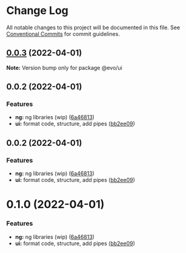 # Change Log

All notable changes to this project will be documented in this file.
See [Conventional Commits](https://conventionalcommits.org) for commit guidelines.

## [0.0.3](https://github.com/evotor/evo-frontend/compare/@evo/ui@0.0.2...@evo/ui@0.0.3) (2022-04-01)

**Note:** Version bump only for package @evo/ui





## 0.0.2 (2022-04-01)


### Features

* **ng:** ng libraries (wip) ([6a46813](https://github.com/evotor/evo-frontend/commit/6a4681319e929ff48bab235d24dda70d7a333dca))
* **ui:** format code, structure, add pipes ([bb2ee09](https://github.com/evotor/evo-frontend/commit/bb2ee09191b43e3c706a49a94d169e028a99906b))





## 0.0.2 (2022-04-01)


### Features

* **ng:** ng libraries (wip) ([6a46813](https://github.com/evotor/evo-frontend/commit/6a4681319e929ff48bab235d24dda70d7a333dca))
* **ui:** format code, structure, add pipes ([bb2ee09](https://github.com/evotor/evo-frontend/commit/bb2ee09191b43e3c706a49a94d169e028a99906b))





# 0.1.0 (2022-04-01)


### Features

* **ng:** ng libraries (wip) ([6a46813](https://github.com/evotor/evo-frontend/commit/6a4681319e929ff48bab235d24dda70d7a333dca))
* **ui:** format code, structure, add pipes ([bb2ee09](https://github.com/evotor/evo-frontend/commit/bb2ee09191b43e3c706a49a94d169e028a99906b))
